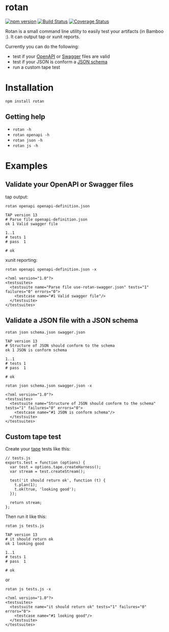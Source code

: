 rotan
=====

[![npm version][npm-badge]][npm-url]
[![Build Status][travis-badge]][travis-url]
[![Coverage Status][coveralls-badge]][coveralls-url]

Rotan is a small command line utility to easily test your artifacts (in Bamboo :). It can output tap or xunit reports.

Currently you can do the following:

  - test if your [OpenAPI](https://openapis.org) or [Swagger](http://swagger.io) files are valid
  - test if your JSON is conform a [JSON schema](http://json-schema.org)  
  - run a custom tape test


# Installation

```
npm install rotan
```

## Getting help

- `rotan -h`
- `rotan openapi -h`
- `rotan json -h`
- `rotan js -h`


# Examples

## Validate your OpenAPI or Swagger files

tap output:

```
rotan openapi openapi-definition.json

TAP version 13
# Parse file openapi-definition.json
ok 1 Valid swagger file

1..1
# tests 1
# pass  1

# ok
```

xunit reporting:

```
rotan openapi openapi-definition.json -x

<?xml version="1.0"?>
<testsuites>
  <testsuite name="Parse file use-rotan-swagger.json" tests="1" failures="0" errors="0">
    <testcase name="#1 Valid swagger file"/>
  </testsuite>
</testsuites>
```

## Validate a JSON file with a JSON schema

```
rotan json schema.json swagger.json

TAP version 13
# Structure of JSON should conform to the schema
ok 1 JSON is conform schema

1..1
# tests 1
# pass  1

# ok
```

```
rotan json schema.json swagger.json -x

<?xml version="1.0"?>
<testsuites>
  <testsuite name="Structure of JSON should conform to the schema" tests="1" failures="0" errors="0">
    <testcase name="#1 JSON is conform schema"/>
  </testsuite>
</testsuites>
```


## Custom tape test

Create your [tape](https://www.npmjs.com/package/tape) tests like this:

```
// tests.js
exports.test = function (options) {
  var test = options.tape.createHarness();
  var stream = test.createStream();

  test('it should return ok', function (t) {
    t.plan(1);
    t.ok(true, 'looking good');
  });

  return stream;
};
```

Then run it like this:


```
rotan js tests.js

TAP version 13
# it should return ok
ok 1 looking good

1..1
# tests 1
# pass  1

# ok
```

or

```
rotan js tests.js -x

<?xml version="1.0"?>
<testsuites>
  <testsuite name="it should return ok" tests="1" failures="0" errors="0">
    <testcase name="#1 looking good"/>
  </testsuite>
</testsuites>
```


[npm-badge]: https://badge.fury.io/js/rotan.svg
[npm-url]: https://badge.fury.io/js/rotan
[travis-badge]: https://travis-ci.org/orangewise/rotan.svg?branch=master
[travis-url]: https://travis-ci.org/orangewise/rotan
[coveralls-badge]: https://coveralls.io/repos/github/orangewise/rotan/badge.svg?branch=master
[coveralls-url]: https://coveralls.io/github/orangewise/rotan?branch=master
